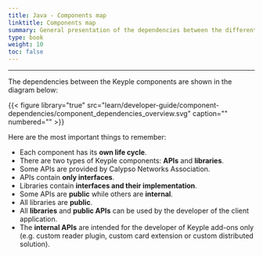 ```yaml
---
title: Java - Components map
linktitle: Components map
summary: General presentation of the dependencies between the different Keyple components.
type: book
weight: 10
toc: false
---
```


---
The dependencies between the Keyple components are shown in the diagram below:

{{< figure library="true" src="learn/developer-guide/component-dependencies/component_dependencies_overview.svg" caption="" numbered="" >}}

Here are the most important things to remember:
* Each component has its **own life cycle**.
* There are two types of Keyple components: **APIs** and **libraries**.
* Some APIs are provided by Calypso Networks Association.
* APIs contain **only interfaces**.
* Libraries contain **interfaces and their implementation**.
* Some APIs are **public** while others are **internal**.
* All libraries are **public**.
* All **libraries** and **public APIs** can be used by the developer of the client application.
* The **internal APIs** are intended for the developer of Keyple add-ons only (e.g. custom reader plugin, custom card extension or custom distributed solution). 
